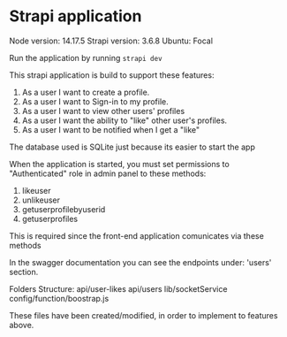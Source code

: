 # Strapi application

Node version: 14.17.5
Strapi version: 3.6.8
Ubuntu: Focal

Run the application by running `strapi dev`

This strapi application is build to support these features:

1. As a user I want to create a profile. 
2. As a user I want to Sign-in to my profile. 
3. As a user I want to view other users' profiles 
4. As a user I want the ability to "like" other user's profiles. 
5. As a user I want to be notified when I get a "like"


The database used is SQLite just because its easier to start the app

When the application is started, you must set permissions to "Authenticated" role in admin panel to these methods:
1. likeuser
2. unlikeuser
3. getuserprofilebyuserid
4. getuserprofiles

This is required since the front-end application comunicates via these methods

In the swagger documentation you can see the endpoints under: 'users' section.

Folders Structure:
api/user-likes
api/users
lib/socketService
config/function/boostrap.js

These files have been created/modified, in order to implement to features above.